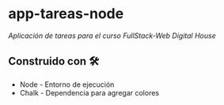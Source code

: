 # app-tareas-node
_Aplicación de tareas para el curso FullStack-Web Digital House_


## Construido con 🛠️

* Node - Entorno de ejecución
* Chalk - Dependencia para agregar colores

